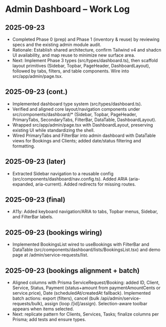 # Admin Dashboard – Work Log

## 2025-09-23
- Completed Phase 0 (prep) and Phase 1 (inventory & reuse) by reviewing specs and the existing admin module audit.
- Rationale: Establish shared architecture, confirm Tailwind v4 and shadcn UI availability, and map reuse to minimize new surface area.
- Next: Implement Phase 3 types (src/types/dashboard.ts), then scaffold layout primitives (Sidebar, Topbar, PageHeader, DashboardLayout), followed by tabs, filters, and table components. Wire into src/app/admin/page.tsx.

## 2025-09-23 (cont.)
- Implemented dashboard type system (src/types/dashboard.ts).
- Verified and aligned core layout/navigation components under src/components/dashboard/* (Sidebar, Topbar, PageHeader, PrimaryTabs, SecondaryTabs, FilterBar, DataTable, DashboardLayout).
- Wrapped src/app/admin/page.tsx with DashboardLayout, preserving existing UI while standardizing the shell.
- Wired PrimaryTabs and FilterBar into admin dashboard with DataTable views for Bookings and Clients; added date/status filtering and formatting.

## 2025-09-23 (later)
- Extracted Sidebar navigation to a reusable config (src/components/dashboard/nav.config.ts). Added ARIA (aria-expanded, aria-current). Added redirects for missing routes.

## 2025-09-23 (final)
- A11y: Added keyboard navigation/ARIA to tabs, Topbar menus, Sidebar, and FilterBar labels.

## 2025-09-23 (bookings wiring)
- Implemented BookingsList wired to useBookings with FilterBar and DataTable (src/components/dashboard/lists/BookingsList.tsx) and demo page at /admin/service-requests/list.

## 2025-09-23 (bookings alignment + batch)
- Aligned columns with Prisma ServiceRequest/Booking: added ID, Client, Service, Status, Payment (status+amount from paymentAmountCents or service.price), Date (scheduledAt/createdAt fallback). Implemented batch actions: export (filters), cancel (bulk /api/admin/service-requests/bulk), assign (loop /[id]/assign). Selection-aware toolbar appears when items selected.
- Next: replicate pattern for Clients, Services, Tasks; finalize columns per Prisma; add tests and ensure types.

